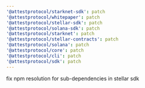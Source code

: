 ```yaml
---
'@attestprotocol/starknet-sdk': patch
'@attestprotocol/whitepaper': patch
'@attestprotocol/stellar-sdk': patch
'@attestprotocol/solana-sdk': patch
'@attestprotocol/starknet': patch
'@attestprotocol/stellar-contracts': patch
'@attestprotocol/solana': patch
'@attestprotocol/core': patch
'@attestprotocol/cli': patch
'@attestprotocol/sdk': patch
---
```


fix npm resolution for sub-dependencies in stellar sdk
